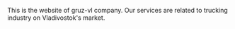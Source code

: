 This is the website of gruz-vl company. Our services are related to trucking industry on Vladivostok's market.